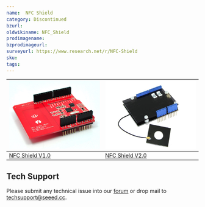 ```yaml
---
name:  NFC Shield‏‎
category: Discontinued
bzurl:
oldwikiname: NFC_Shield‏‎
prodimagename:
bzprodimageurl:
surveyurl: https://www.research.net/r/NFC-Shield
sku:
tags:
---
```


|![](https://github.com/SeeedDocument/NFC_Shield/raw/master/img/NFC_Shield1.bmp)|![](https://github.com/SeeedDocument/NFC_Shield/raw/master/img/NFCshield.jpg)|
|---|---|
|[NFC Shield V1.0](http://wiki.seeedstudio.com/NFC_Shield_V1.0/) |[NFC Shield V2.0](http://wiki.seeedstudio.com/NFC_Shield_V2.0/) |

## Tech Support
Please submit any technical issue into our [forum](http://forum.seeedstudio.com/) or drop mail to techsupport@seeed.cc. 